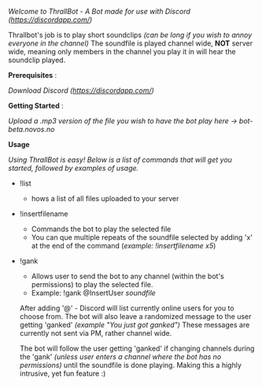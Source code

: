 *Welcome to ThrallBot - A Bot made for use with Discord (https://discordapp.com/)*

Thrallbot's job is to play short soundclips *(can be long if you wish to annoy everyone in the channel)*
The soundfile is played channel wide, **NOT** server wide, meaning only members in the channel you play it in will hear the soundclip played.

**Prerequisites** :

*Download Discord (https://discordapp.com/)*

**Getting Started** : 

 *Upload a .mp3 version of the file you wish to have the bot play here -> bot-beta.novos.no*

**Usage** 

*Using ThrallBot is easy! Below is a list of commands that will get you started, followed by examples of usage.*

+ !list
   - hows a list of all files uploaded to your server
     
+ !insertfilename
     
    - Commands the bot to play the selected file
    - You can que multiple repeats of the soundfile selected by adding 'x' at the end of the command (*example: !insertfilename x5*)
    
+ !gank

    - Allows user to send the bot to any channel (within the bot's permissions) to play the selected file. 
    
    - Example: !gank @InsertUser *soundfile*
    
    After adding '@' - Discord will list currently online users for you to choose from. The bot will also leave a randomized message to     the user getting 'ganked' *(example "You just got ganked")* These messages are currently not sent via PM, rather channel wide.
    
    The bot will follow the user getting 'ganked' if changing channels during the 'gank' *(unless user enters a channel where the bot       has no permissions)* until the soundfile is done playing. Making this a highly intrusive, yet fun feature :) 
    
    
     
      
    
    
   

   
   
















